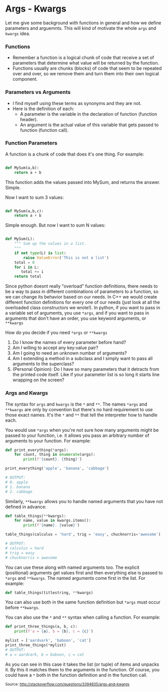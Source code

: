 # Args - Kwargs

Let me give some background with functions in general and how we define parameters and arguemnts.  This will kind of motivate the whole `args` and `kwargs` idea. 

### Functions

- Remember a function is a logical chunk of code that receive a set of parameters that determine what value will be returned by the function. 
- Functions usually are chunks (blocks) of code that seem to be repeated over and over, so we remove them and turn them into their own logical component.

### Parameters vs Arguments

- I find myself using these terms as synonyms and they are not. 
- Here is the definition of each: 
  - A parameter is the variable in the declaration of function (function header). 
  - An argument is the actual value of this variable that gets passed to function (function call).

### Function Parameters

A function is a chunk of code that does it's one thing. For example:

```python

def MySum(a,b):
    return a + b
```

This function adds the values passed into MySum, and returns the answer. Simple.

Now I want to sum 3 values:

```python

def MySum(a,b,c):
    return a + b
```
Simple enough. But now I want to sum N values:

```python

def MySum(L):
    """ Sum up the values in a list.
    """
    if not type(L) is list:
        raise ValueError('This is not a list')
    total = 0
    for i in L:
       total += i
    return total
```

Since python doesnt really "overload" function definitions, there needs to be a way to pass in different combinations of parameters to a function, so we can change its behavior based on our needs. In C++ we would create different function definitions for every one of our needs (just look at all the overloaded class constructors we wrote!). In python, if you want to pass in a variable set of arguments, you use `*args`, and if you want to pass in arguments that don't have an order, you use keyword arguments, or `**kwargs` 

How do you decide if you need `*args` or `**kwargs`

1. Do I know the names of every parameter before hand?
2. Am I willing to accept any key:value pair?
3. Am I going to need an unknown number of arguments?
4. Am I extending a method in a subclass and I simply want to pass all arguments to the superclass?
5. (Personal Opinion): Do I have so many parameters that it detracts from the printed code itself. Like if your parameter list is so long it starts line wrapping on the screen?

### Args and Kwargs

The syntax for `args` and `kwargs` is the `*` and `**`. The names `*args` and `**kwargs` are only by convention but there's no hard requirement to use those exact names. It's the `*` and `**` that tell the interpreter how to handle each.

You would use `*args` when you're not sure how many arguments might be passed to your function, i.e. it allows you pass an arbitrary number of arguments to your function. For example:

```python
def print_everything(*args):
    for count, thing in enumerate(args):
        print(f'{count}. {thing}')

print_everything('apple', 'banana', 'cabbage')

# OUTPUT:
# 0. apple
# 1. banana
# 2. cabbage
```

Similarly, `**kwargs` allows you to handle named arguments that you have not defined in advance:

```python
def table_things(**kwargs):
    for name, value in kwargs.items():
        print(f'{name}. {value}')

table_things(calculus = 'hard', trig = 'easy', chucknorris='awesome')

# OUTPUT:
# calculus = hard
# trig = easy
# chucknorris = awesome

```

You can use these along with named arguments too. The explicit (positional) arguments get values first and then everything else is passed to `*args` and `**kwargs`. The named arguments come first in the list. For example:

```python
def table_things(titlestring, **kwargs)
```

You can also use both in the same function definition but `*args` must occur before `**kwargs`.

You can also use the `*` and `**` syntax when calling a function. For example:

```python
def print_three_things(a, b, c):
    print(f'a = {a}, b = {b}, c = {c}')

mylist = ['aardvark', 'baboon', 'cat']
print_three_things(*mylist)
# OUTPUT:
# a = aardvark, b = baboon, c = cat
```

As you can see in this case it takes the list (or tuple) of items and unpacks it. By this it matches them to the arguments in the function. Of course, you could have a `*` both in the function definition and in the function call.


<sup>Source: http://stackoverflow.com/questions/3394835/args-and-kwargs </sup>
